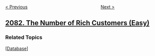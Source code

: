 <!--|This file generated by command(leetcode description); DO NOT EDIT.    |-->
<!--+----------------------------------------------------------------------+-->
<!--|@author    awesee <openset.wang@gmail.com>                           |-->
<!--|@link      https://github.com/awesee                                 |-->
<!--|@home      https://github.com/awesee/leetcode                        |-->
<!--+----------------------------------------------------------------------+-->

[< Previous](../sum-of-k-mirror-numbers "Sum of k-Mirror Numbers")
　　　　　　　　　　　　　　　　
[Next >](../substrings-that-begin-and-end-with-the-same-letter "Substrings That Begin and End With the Same Letter")

## [2082. The Number of Rich Customers (Easy)](https://leetcode.com/problems/the-number-of-rich-customers "")



### Related Topics
  [[Database](../../tag/database/README.md)]
